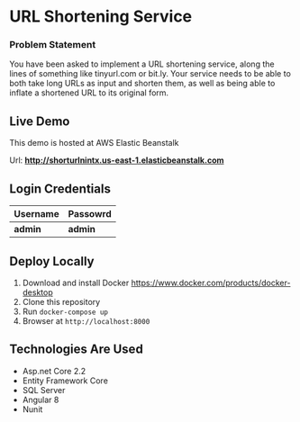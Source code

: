 # URL Shortening Service
### Problem Statement
You have been asked to implement a URL shortening service, along the lines of something like tinyurl.com or bit.ly. Your service needs to be able to both take long URLs as input and shorten them, as well as being able to inflate a shortened URL to its original form.

## Live Demo
This demo is hosted at AWS Elastic Beanstalk

Url: **http://shorturlnintx.us-east-1.elasticbeanstalk.com**

## Login Credentials
Username | Passowrd
--- | --- |
**admin** | **admin** |

## Deploy Locally
1. Download and install Docker https://www.docker.com/products/docker-desktop
2. Clone this repository 
3. Run `docker-compose up`
4. Browser at `http://localhost:8000`

## Technologies Are Used
* Asp.net Core 2.2
* Entity Framework Core
* SQL Server 
* Angular 8
* Nunit
